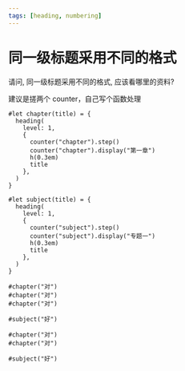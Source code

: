 ```yaml
---
tags: [heading, numbering]
---
```


# 同一级标题采用不同的格式

请问, 同一级标题采用不同的格式, 应该看哪里的资料?

建议是搓两个 counter，自己写个函数处理

```typst
#let chapter(title) = {
  heading(
    level: 1,
    {
      counter("chapter").step()
      counter("chapter").display("第一章")
      h(0.3em)
      title
    },
  )
}

#let subject(title) = {
  heading(
    level: 1,
    {
      counter("subject").step()
      counter("subject").display("专题一")
      h(0.3em)
      title
    },
  )
}

#chapter("对")
#chapter("对")
#chapter("对")

#subject("好")

#chapter("对")
#chapter("对")

#subject("好")
```
